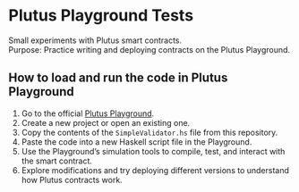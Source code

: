 # Plutus Playground Tests
Small experiments with Plutus smart contracts.  
Purpose: Practice writing and deploying contracts on the Plutus Playground.

## How to load and run the code in Plutus Playground

1. Go to the official [Plutus Playground](https://playground.plutus.iohkdev.io/).
2. Create a new project or open an existing one.
3. Copy the contents of the `SimpleValidator.hs` file from this repository.
4. Paste the code into a new Haskell script file in the Playground.
5. Use the Playground’s simulation tools to compile, test, and interact with the smart contract.
6. Explore modifications and try deploying different versions to understand how Plutus contracts work.

